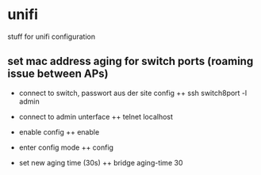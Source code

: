 # unifi
stuff for unifi configuration

## set mac address aging for switch ports (roaming issue between APs)

+ connect to switch, passwort aus der site config 
++	ssh switch8port -l admin

+ connect to admin unterface
++	telnet localhost
	
+ enable config
++	enable
	
+ enter config mode
++	config

+ set new aging time (30s)
++	bridge aging-time 30
